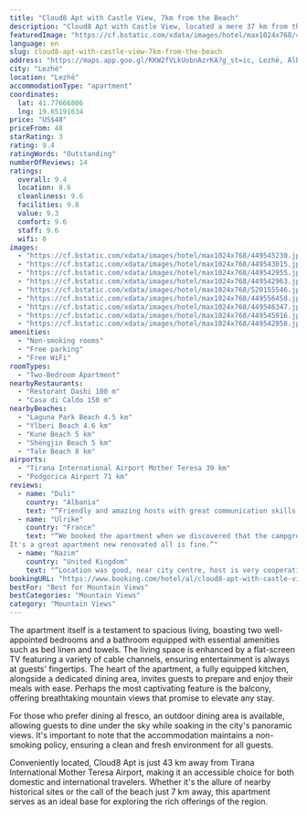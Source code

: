 ```yaml
---
title: "Cloud8 Apt with Castle View, 7km from the Beach"
description: "Cloud8 Apt with Castle View, located a mere 37 km from the historic Rozafa Castle Shkodra and 39 km from the serene Lake Skadar, presents a perfect blend of comfort and convenience for travelers seeking an exceptional stay in Lezhë."
featuredImage: "https://cf.bstatic.com/xdata/images/hotel/max1024x768/449545230.jpg?k=bff15c5edbe7ba15eff8267aab629132bd96615a88d58d91eaae8d7c0ba37ce1&o=&hp=1"
language: en
slug: cloud8-apt-with-castle-view-7km-from-the-beach
address: "https://maps.app.goo.gl/KKW2fVLkUobnAzrKA?g_st=ic, Lezhë, Albania"
city: "Lezhë"
location: "Lezhë"
accommodationType: "apartment"
coordinates:
  lat: 41.77666806
  lng: 19.65191634
price: "US$48"
priceFrom: 48
starRating: 3
rating: 9.4
ratingWords: "Outstanding"
numberOfReviews: 14
ratings:
  overall: 9.4
  location: 8.6
  cleanliness: 9.6
  facilities: 9.8
  value: 9.3
  comfort: 9.6
  staff: 9.6
  wifi: 0
images:
  - "https://cf.bstatic.com/xdata/images/hotel/max1024x768/449545230.jpg?k=bff15c5edbe7ba15eff8267aab629132bd96615a88d58d91eaae8d7c0ba37ce1&o=&hp=1"
  - "https://cf.bstatic.com/xdata/images/hotel/max1024x768/449543015.jpg?k=e46deeee9df6684d79a09223acab8013e9ff0a744d8293705770d6cddd24e44d&o=&hp=1"
  - "https://cf.bstatic.com/xdata/images/hotel/max1024x768/449542955.jpg?k=d1d5c2e74d950b16d463b629f3214025df442c8eeec9d7110765254109c26942&o=&hp=1"
  - "https://cf.bstatic.com/xdata/images/hotel/max1024x768/449542963.jpg?k=20f4e91c8b17f89a08b2e7494760b901935e77011110800f6850d381b7402832&o=&hp=1"
  - "https://cf.bstatic.com/xdata/images/hotel/max1024x768/520155546.jpg?k=b9a91fc59a66afac8ac672ab8c196aa504d99f6a79e97eb76d0c3efd49b4ad9d&o=&hp=1"
  - "https://cf.bstatic.com/xdata/images/hotel/max1024x768/449556458.jpg?k=a9b4672dee8947922df0f30fb024d9910973efce277c847da999f95df75a9a9d&o=&hp=1"
  - "https://cf.bstatic.com/xdata/images/hotel/max1024x768/449546347.jpg?k=255396708fa95c96386f7701a4fd0e9c2de54a71d666bcd6fccb6c330e9a45f7&o=&hp=1"
  - "https://cf.bstatic.com/xdata/images/hotel/max1024x768/449545916.jpg?k=8babc2b672a81cee6d452ea12f3f12d5021abb654cb818d2ef0e22d0caddbf73&o=&hp=1"
  - "https://cf.bstatic.com/xdata/images/hotel/max1024x768/449542958.jpg?k=97a117bca94caedb5a40ca149fe3ceb9bda83fe1c18e28fa321594bb2fc472b6&o=&hp=1"
amenities:
  - "Non-smoking rooms"
  - "Free parking"
  - "Free WiFi"
roomTypes:
  - "Two-Bedroom Apartment"
nearbyRestaurants:
  - "Restorant Dashi 100 m"
  - "Casa di Caldo 150 m"
nearbyBeaches:
  - "Laguna Park Beach 4.5 km"
  - "Ylberi Beach 4.6 km"
  - "Kune Beach 5 km"
  - "Shëngjin Beach 5 km"
  - "Tale Beach 8 km"
airports:
  - "Tirana International Airport Mother Teresa 39 km"
  - "Podgorica Airport 71 km"
reviews:
  - name: "Duli"
    country: "Albania"
    text: "“Friendly and amazing hosts with great communication skills, the apartment was spotless clean and comfortable, the location really helped us to do what we needed to do throughout our stay, I 100% recommend staying here!”"
  - name: "Ulrike"
    country: "France"
    text: "“We booked the apartment when we discovered that the campground was not existing. We had the keys 20 minutes later! Great!
It's a great apartment new renovated all is fine.”"
  - name: "Nazim"
    country: "United Kingdom"
    text: "“Location was good, near city centre, host is very cooperative, apartment is neat and clean, big apartment. in this suitable price it's difficult to get so amazing apartment.”"
bookingURL: "https://www.booking.com/hotel/al/cloud8-apt-with-castle-view-7km-from-the-beach.en-gb.html?aid=8035640"
bestFor: "Best for Mountain Views"
bestCategories: "Mountain Views"
category: "Mountain Views"
---
```


The apartment itself is a testament to spacious living, boasting two well-appointed bedrooms and a bathroom equipped with essential amenities such as bed linen and towels. The living space is enhanced by a flat-screen TV featuring a variety of cable channels, ensuring entertainment is always at guests' fingertips. The heart of the apartment, a fully equipped kitchen, alongside a dedicated dining area, invites guests to prepare and enjoy their meals with ease. Perhaps the most captivating feature is the balcony, offering breathtaking mountain views that promise to elevate any stay.

For those who prefer dining al fresco, an outdoor dining area is available, allowing guests to dine under the sky while soaking in the city's panoramic views. It's important to note that the accommodation maintains a non-smoking policy, ensuring a clean and fresh environment for all guests.

Conveniently located, Cloud8 Apt is just 43 km away from Tirana International Mother Teresa Airport, making it an accessible choice for both domestic and international travelers. Whether it's the allure of nearby historical sites or the call of the beach just 7 km away, this apartment serves as an ideal base for exploring the rich offerings of the region.